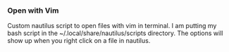 ### Open with Vim

Custom nautilus script to open files with vim in terminal. I am putting my bash script in the ~/.local/share/nautilus/scripts directory. 
The options will show up when you right click on a file in nautilus.